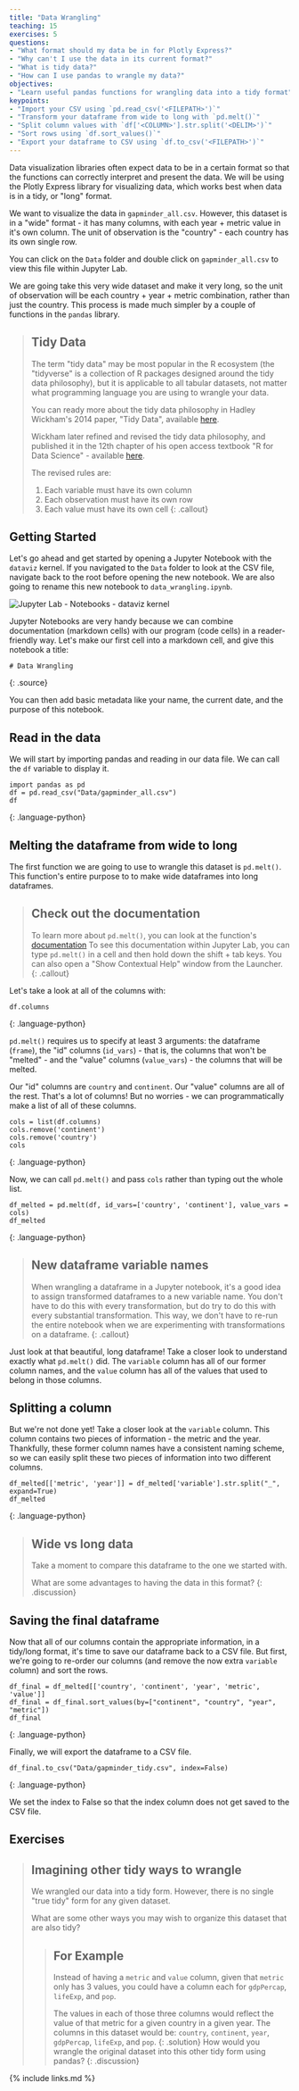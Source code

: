 ```yaml
---
title: "Data Wrangling"
teaching: 15
exercises: 5
questions:
- "What format should my data be in for Plotly Express?"
- "Why can't I use the data in its current format?"
- "What is tidy data?"
- "How can I use pandas to wrangle my data?"
objectives:
- "Learn useful pandas functions for wrangling data into a tidy format"
keypoints:
- "Import your CSV using `pd.read_csv('<FILEPATH>')`"
- "Transform your dataframe from wide to long with `pd.melt()`"
- "Split column values with `df['<COLUMN>'].str.split('<DELIM>')`"
- "Sort rows using `df.sort_values()`"
- "Export your dataframe to CSV using `df.to_csv('<FILEPATH>')`"
---
```


Data visualization libraries often expect data to be in a certain format so that the functions can correctly interpret and present the data. We will be using the Plotly Express library for visualizing data, which works best when data is in a tidy, or "long" format.

We want to visualize the data in `gapminder_all.csv`. However, this dataset is in a "wide" format - it has many columns, with each year + metric value in it's own column. The unit of observation is the "country" - each country has its own single row.

You can click on the `Data` folder and double click on `gapminder_all.csv` to view this file within Jupyter Lab.

We are going take this very wide dataset and make it very long, so the unit of observation will be each country + year + metric combination, rather than just the country. This process is made much simpler by a couple of functions in the `pandas` library.

> ## Tidy Data
>
> The term "tidy data" may be most popular in the R ecosystem (the "tidyverse" is a collection of R packages designed around the tidy data philosophy), but it is applicable to all tabular datasets, not matter what programming language you are using to wrangle your data.
>
> You can ready more about the tidy data philosophy in Hadley Wickham's 2014 paper, "Tidy Data", available [here](https://vita.had.co.nz/papers/tidy-data.pdf).
>
> Wickham later refined and revised the tidy data philosophy, and published it in the 12th chapter of his open access textbook "R for Data Science" - available [here](https://r4ds.had.co.nz/tidy-data.html). 
>
> The revised rules are:
>
> 1. Each variable must have its own column
> 2. Each observation must have its own row
> 3. Each value must have its own cell
{: .callout}

## Getting Started

Let's go ahead and get started by opening a Jupyter Notebook with the `dataviz` kernel. If you navigated to the `Data` folder to look at the CSV file, navigate back to the root before opening the new notebook. 
We are also going to rename this new notebook to `data_wrangling.ipynb`.

![Jupyter Lab - Notebooks - dataviz kernel](../fig/jupyter_lab_dataviz_notebook.png)

Jupyter Notebooks are very handy because we can combine documentation (markdown cells) with our program (code cells) in a reader-friendly way.
Let's make our first cell into a markdown cell, and give this notebook a title:

~~~
# Data Wrangling
~~~
{: .source}

You can then add basic metadata like your name, the current date, and the purpose of this notebook.

## Read in the data

We will start by importing pandas and reading in our data file. We can call the `df` variable to display it.

~~~
import pandas as pd
df = pd.read_csv("Data/gapminder_all.csv")
df
~~~
{: .language-python}

## Melting the dataframe from wide to long

The first function we are going to use to wrangle this dataset is `pd.melt()`. This function's entire purpose to to make wide dataframes into long dataframes.

> ## Check out the documentation
>
> To learn more about `pd.melt()`, you can look at the function's [documentation](https://pandas.pydata.org/docs/reference/api/pandas.melt.html)
> To see this documentation within Jupyter Lab, you can type `pd.melt()` in a cell and then hold down the shift + tab keys.
> You can also open a "Show Contextual Help" window from the Launcher.
{: .callout}

Let's take a look at all of the columns with:

~~~
df.columns
~~~
{: .language-python}

`pd.melt()` requires us to specify at least 3 arguments: the dataframe (`frame`), the "id" columns (`id_vars`) - that is, the columns that won't be "melted" - and the "value" columns (`value_vars`) - the columns that will be melted.

Our "id" columns are `country` and `continent`. Our "value" columns are all of the rest. That's a lot of columns! But no worries - we can programmatically make a list of all of these columns.

~~~
cols = list(df.columns)
cols.remove('continent')
cols.remove('country')
cols
~~~
{: .language-python}

Now, we can call `pd.melt()` and pass `cols` rather than typing out the whole list.

~~~
df_melted = pd.melt(df, id_vars=['country', 'continent'], value_vars = cols)
df_melted
~~~
{: .language-python}

> ## New dataframe variable names
>
> When wrangling a dataframe in a Jupyter notebook, it's a good idea to assign transformed dataframes to a new variable name.
> You don't have to do this with every transformation, but do try to do this with every substantial transformation.
> This way, we don't have to re-run the entire notebook when we are experimenting with transformations on a dataframe.
{: .callout}

Just look at that beautiful, long dataframe! Take a closer look to understand exactly what `pd.melt()` did. The `variable` column has all of our former column names, and the `value` column has all of the values that used to belong in those columns.

## Splitting a column

But we're not done yet! Take a closer look at the `variable` column. This column contains two pieces of information - the metric and the year. Thankfully, these former column names have a consistent naming scheme, so we can easily split these two pieces of information into two different columns.

~~~
df_melted[['metric', 'year']] = df_melted['variable'].str.split("_", expand=True)
df_melted
~~~
{: .language-python}

> ## Wide vs long data
>
> Take a moment to compare this dataframe to the one we started with. 
>
> What are some advantages to having the data in this format?
{: .discussion}

## Saving the final dataframe

Now that all of our columns contain the appropriate information, in a tidy/long format, it's time to save our dataframe back to a CSV file. But first, we're going to re-order our columns (and remove the now extra `variable` column) and sort the rows.

~~~
df_final = df_melted[['country', 'continent', 'year', 'metric', 'value']]
df_final = df_final.sort_values(by=["continent", "country", "year", "metric"])
df_final
~~~
{: .language-python}

Finally, we will export the dataframe to a CSV file.

~~~
df_final.to_csv("Data/gapminder_tidy.csv", index=False)
~~~
{: .language-python}

We set the index to False so that the index column does not get saved to the CSV file.

## Exercises

> ## Imagining other tidy ways to wrangle
> We wrangled our data into a tidy form. However, there is no single "true tidy" form for any given dataset.
>
> What are some other ways you may wish to organize this dataset that are also tidy?
> > ## For Example
> > Instead of having a `metric` and `value` column, given that `metric` only has 3 values, 
> > you could have a column each for `gdpPercap`, `lifeExp`, and `pop`. 
> > 
> > The values in each of those three columns would reflect the value of that metric for a given country in a given year.
> > The columns in this dataset would be: `country`, `continent`, `year`, `gdpPercap`, `lifeExp`, and `pop`.
> {: .solution}
> How would you wrangle the original dataset into this other tidy form using pandas?
{: .discussion}

{% include links.md %}

